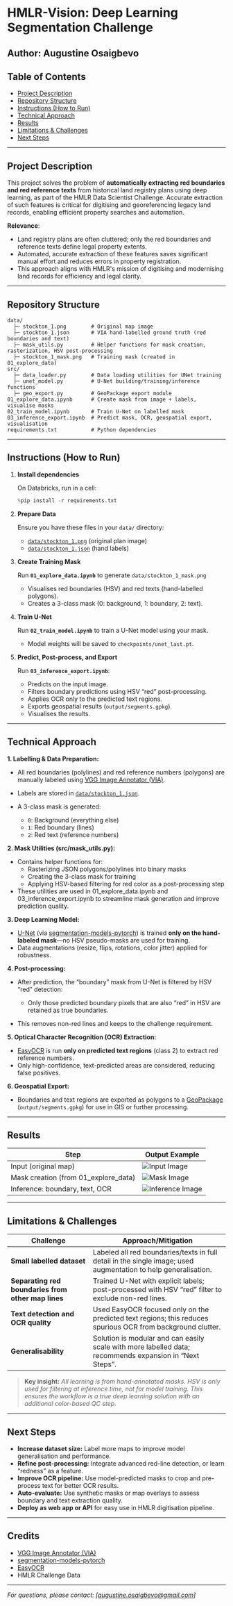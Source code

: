 # HMLR-Vision: Deep Learning Segmentation Challenge
## Author: Augustine Osaigbevo

## Table of Contents

* [Project Description](#project-description)
* [Repository Structure](#repository-structure)
* [Instructions (How to Run)](#instructions-how-to-run)
* [Technical Approach](#technical-approach)
* [Results](#results)
* [Limitations & Challenges](#limitations--challenges)
* [Next Steps](#next-steps)

---

## Project Description

This project solves the problem of **automatically extracting red boundaries and red reference texts** from historical land registry plans using deep learning, as part of the HMLR Data Scientist Challenge. Accurate extraction of such features is critical for digitising and georeferencing legacy land records, enabling efficient property searches and automation.

**Relevance**:
* Land registry plans are often cluttered; only the red boundaries and reference texts define legal property extents.
* Automated, accurate extraction of these features saves significant manual effort and reduces errors in property registration.
* This approach aligns with HMLR's mission of digitising and modernising land records for efficiency and legal clarity.

---

## Repository Structure

```plaintext
data/
  ├─ stockton_1.png        # Original map image
  ├─ stockton_1.json       # VIA hand-labelled ground truth (red boundaries and text)
  ├─ mask_utils.py         # Helper functions for mask creation, rasterization, HSV post-processing
  ├─ stockton_1_mask.png   # Training mask (created in 01_explore_data)
src/
  ├─ data_loader.py        # Data loading utilities for UNet training
  ├─ unet_model.py         # U-Net building/training/inference functions
  ├─ geo_export.py         # GeoPackage export module
01_explore_data.ipynb      # Create mask from image + labels, visualise masks
02_train_model.ipynb       # Train U-Net on labelled mask
03_inference_export.ipynb  # Predict mask, OCR, geospatial export, visualisation
requirements.txt           # Python dependencies
```

---

## Instructions (How to Run)

1. **Install dependencies**

   On Databricks, run in a cell:

   ```python
   %pip install -r requirements.txt
   ```

2. **Prepare Data**

   Ensure you have these files in your `data/` directory:

   * [`data/stockton_1.png`](data/stockton_1.png) (original plan image)
   * [`data/stockton_1.json`](data/stockton_1.json) (hand labels)

3. **Create Training Mask**

   Run **`01_explore_data.ipynb`** to generate `data/stockton_1_mask.png`

   * Visualises red boundaries (HSV) and red texts (hand-labelled polygons).
   * Creates a 3-class mask (0: background, 1: boundary, 2: text).

4. **Train U-Net**

   Run **`02_train_model.ipynb`** to train a U-Net model using your mask.

   * Model weights will be saved to `checkpoints/unet_last.pt`.

5. **Predict, Post-process, and Export**

   Run **`03_inference_export.ipynb`**:

   * Predicts on the input image.
   * Filters boundary predictions using HSV “red” post-processing.
   * Applies OCR only to the predicted text regions.
   * Exports geospatial results (`output/segments.gpkg`).
   * Visualises the results.

---

## Technical Approach

**1. Labelling & Data Preparation:**

* All red boundaries (polylines) and red reference numbers (polygons) are manually labeled using [VGG Image Annotator (VIA)](http://www.robots.ox.ac.uk/~vgg/software/via/).
* Labels are stored in [`data/stockton_1.json`](data/stockton_1.json).
* A 3-class mask is generated:

  * `0`: Background (everything else)
  * `1`: Red boundary (lines)
  * `2`: Red text (reference numbers)

**2. Mask Utilities (src/mask_utils.py):**

* Contains helper functions for:
  * Rasterizing JSON polygons/polylines into binary masks
  * Creating the 3-class mask for training
  * Applying HSV-based filtering for red color as a post-processing step
* These utilities are used in 01_explore_data.ipynb and 03_inference_export.ipynb to streamline mask generation and improve prediction quality.

**3. Deep Learning Model:**

* [U-Net](https://arxiv.org/abs/1505.04597) (via [segmentation-models-pytorch](https://github.com/qubvel/segmentation_models.pytorch)) is trained **only on the hand-labeled mask**—no HSV pseudo-masks are used for training.
* Data augmentations (resize, flips, rotations, color jitter) applied for robustness.

**4. Post-processing:**

* After prediction, the “boundary” mask from U-Net is filtered by HSV “red” detection:

  * Only those predicted boundary pixels that are also “red” in HSV are retained as true boundaries.
* This removes non-red lines and keeps to the challenge requirement.

**5. Optical Character Recognition (OCR) Extraction:**

* [EasyOCR](https://github.com/JaidedAI/EasyOCR) is run **only on predicted text regions** (class 2) to extract red reference numbers.
* Only high-confidence, text-predicted areas are considered, reducing false positives.

**6. Geospatial Export:**

* Boundaries and text regions are exported as polygons to a [GeoPackage](https://www.geopackage.org/) (`output/segments.gpkg`) for use in GIS or further processing.

---

## Results

| Step                                   | Output Example                        |
| -------------------------------------- | --------------------------------------|
| Input (original map)                   | ![Input Image](data/stockton_1.png)   |
| Mask creation (from 01\_explore\_data) | ![Mask Image](output/GT_mask.png)     |
| Inference: boundary, text, OCR         | ![Inference Image](output/result.png) |

---

## Limitations & Challenges

| Challenge                                          | Approach/Mitigation                                                                                            |
| -------------------------------------------------- | -------------------------------------------------------------------------------------------------------------- |
| **Small labelled dataset**                          | Labeled all red boundaries/texts in full detail in the single image; used augmentation to help generalisation. |
| **Separating red boundaries from other map lines** | Trained U-Net with explicit labels; post-processed with HSV “red” filter to exclude non-red lines.             |
| **Text detection and OCR quality**                 | Used EasyOCR focused only on the predicted text regions; this reduces spurious OCR from background clutter.    |
| **Generalisability**                               | Solution is modular and can easily scale with more labelled data; recommends expansion in “Next Steps”.             |

> **Key insight:**
> *All learning is from hand-annotated masks. HSV is only used for filtering at inference time, not for model training. This ensures the workflow is a true deep learning solution with an additional color-based QC step.*

---

## Next Steps

* **Increase dataset size:** Label more maps to improve model generalisation and performance.
* **Refine post-processing:** Integrate advanced red-line detection, or learn “redness” as a feature.
* **Improve OCR pipeline:** Use model-predicted masks to crop and pre-process text for better OCR results.
* **Auto-evaluate:** Use synthetic masks or map overlays to assess boundary and text extraction quality.
* **Deploy as web app or API** for easy use in HMLR digitisation pipeline.

---

## Credits

* [VGG Image Annotator (VIA)](http://www.robots.ox.ac.uk/~vgg/software/via/)
* [segmentation-models-pytorch](https://github.com/qubvel/segmentation_models.pytorch)
* [EasyOCR](https://github.com/JaidedAI/EasyOCR)
* HMLR Challenge Data

---

*For questions, please contact: \[[augustine.osaigbevo@gmail.com](mailto:augustine.osaigbevo@gmail.com)]*